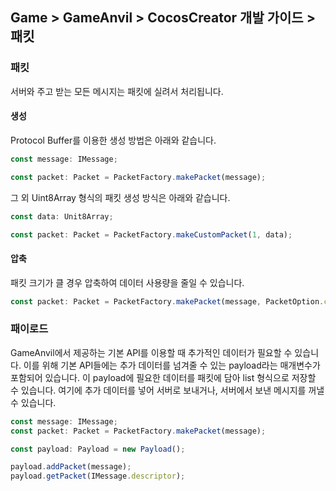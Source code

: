 ## Game > GameAnvil > CocosCreator 개발 가이드 > 패킷

### 패킷

서버와 주고 받는 모든 메시지는 패킷에 실려서 처리됩니다.

#### 생성

Protocol Buffer를 이용한 생성 방법은 아래와 같습니다.

```typescript
const message: IMessage;

const packet: Packet = PacketFactory.makePacket(message);
```

그 외 Uint8Array 형식의 패킷 생성 방식은 아래와 같습니다.
```typescript
const data: Unit8Array;

const packet: Packet = PacketFactory.makeCustomPacket(1, data);
```

#### 압축

패킷 크기가 클 경우 압축하여 데이터 사용량을 줄일 수 있습니다.

```typescript
const packet: Packet = PacketFactory.makePacket(message, PacketOption.compress);
```

### 패이로드

GameAnvil에서 제공하는 기본 API를 이용할 때 추가적인 데이터가 필요할 수 있습니다. 이를 위해 기본 API들에는 추가 데이터를 넘겨줄 수 있는 payload라는 매개변수가 포함되어 있습니다. 이 payload에 필요한 데이터를 패킷에 담아 list 형식으로 저장할 수 있습니다. 여기에 추가 데이터를 넣어 서버로 보내거나, 서버에서 보낸 메시지를 꺼낼 수 있습니다.

```typescript
const message: IMessage;
const packet: Packet = PacketFactory.makePacket(message);

const payload: Payload = new Payload();

payload.addPacket(message);
payload.getPacket(IMessage.descriptor);
```